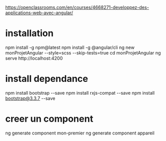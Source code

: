 https://openclassrooms.com/en/courses/4668271-developpez-des-applications-web-avec-angular/

# installation
npm install -g npm@latest
npm install -g @angular/cli
ng new monProjetAngular --style=scss --skip-tests=true
cd monProjetAngular
ng serve
http://localhost:4200

# install dependance
npm install bootstrap --save
npm install rxjs-compat --save
npm install bootstrap@3.3.7 --save

# creer un component

ng generate component mon-premier
ng generate component appareil